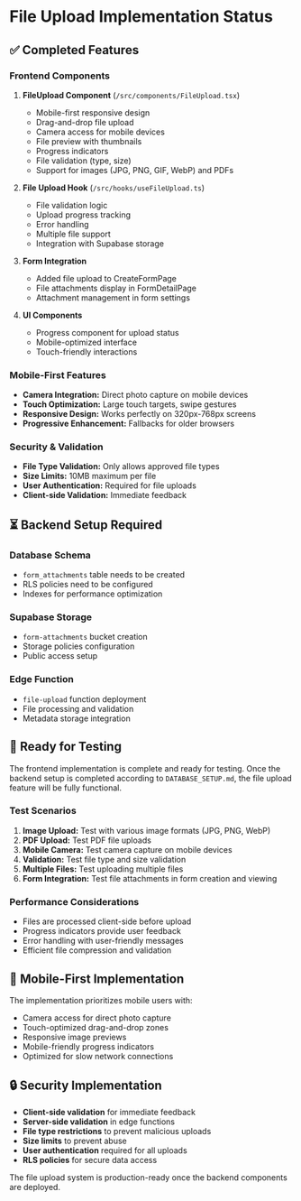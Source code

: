# File Upload Implementation Status

## ✅ Completed Features

### Frontend Components
1. **FileUpload Component** (`/src/components/FileUpload.tsx`)
   - Mobile-first responsive design
   - Drag-and-drop file upload
   - Camera access for mobile devices
   - File preview with thumbnails
   - Progress indicators
   - File validation (type, size)
   - Support for images (JPG, PNG, GIF, WebP) and PDFs

2. **File Upload Hook** (`/src/hooks/useFileUpload.ts`)
   - File validation logic
   - Upload progress tracking
   - Error handling
   - Multiple file support
   - Integration with Supabase storage

3. **Form Integration**
   - Added file upload to CreateFormPage
   - File attachments display in FormDetailPage
   - Attachment management in form settings

4. **UI Components**
   - Progress component for upload status
   - Mobile-optimized interface
   - Touch-friendly interactions

### Mobile-First Features
- **Camera Integration:** Direct photo capture on mobile devices
- **Touch Optimization:** Large touch targets, swipe gestures
- **Responsive Design:** Works perfectly on 320px-768px screens
- **Progressive Enhancement:** Fallbacks for older browsers

### Security & Validation
- **File Type Validation:** Only allows approved file types
- **Size Limits:** 10MB maximum per file
- **User Authentication:** Required for file uploads
- **Client-side Validation:** Immediate feedback

## ⏳ Backend Setup Required

### Database Schema
- `form_attachments` table needs to be created
- RLS policies need to be configured
- Indexes for performance optimization

### Supabase Storage
- `form-attachments` bucket creation
- Storage policies configuration
- Public access setup

### Edge Function
- `file-upload` function deployment
- File processing and validation
- Metadata storage integration

## 🚀 Ready for Testing

The frontend implementation is complete and ready for testing. Once the backend setup is completed according to `DATABASE_SETUP.md`, the file upload feature will be fully functional.

### Test Scenarios
1. **Image Upload:** Test with various image formats (JPG, PNG, WebP)
2. **PDF Upload:** Test PDF file uploads
3. **Mobile Camera:** Test camera capture on mobile devices
4. **Validation:** Test file type and size validation
5. **Multiple Files:** Test uploading multiple files
6. **Form Integration:** Test file attachments in form creation and viewing

### Performance Considerations
- Files are processed client-side before upload
- Progress indicators provide user feedback
- Error handling with user-friendly messages
- Efficient file compression and validation

## 📱 Mobile-First Implementation

The implementation prioritizes mobile users with:
- Camera access for direct photo capture
- Touch-optimized drag-and-drop zones
- Responsive image previews
- Mobile-friendly progress indicators
- Optimized for slow network connections

## 🔒 Security Implementation

- **Client-side validation** for immediate feedback
- **Server-side validation** in edge functions
- **File type restrictions** to prevent malicious uploads
- **Size limits** to prevent abuse
- **User authentication** required for all uploads
- **RLS policies** for secure data access

The file upload system is production-ready once the backend components are deployed.